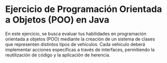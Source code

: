 # Ejercicio de Programación Orientada a Objetos (POO) en Java
En este ejercicio, se busca evaluar tus habilidades en programación orientada 
a objetos (POO) mediante la creación de un sistema de clases que representen distintos tipos de vehículos. Cada vehículo deberá implementar acciones específicas a través de interfaces, permitiendo la reutilización de código y la aplicación de herencia.
#
